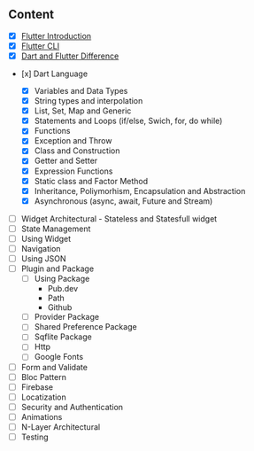 ## Content

- [x] [Flutter Introduction](./Flutter%20Introduction/README.md)
- [x] [Flutter CLI](./Flutter%20CLI/README.md)
- [x] [Dart and Flutter Difference](./Flutter%20and%20Dart%20Difference/README.md)
- <detais> <summary> [x] Dart Language</summary>
  - [x] Variables and Data Types
  - [x] String types and interpolation
  - [x] List, Set, Map and Generic
  - [x] Statements and Loops (if/else, Swich, for, do while)
  - [x] Functions
  - [x] Exception and Throw
  - [x] Class and Construction
  - [x] Getter and Setter
  - [x] Expression Functions
  - [x] Static class and Factor Method
  - [x] Inheritance, Poliymorhism, Encapsulation and Abstraction
  - [x] Asynchronous (async, await, Future and Stream)
    </detais>
  
- [ ] Widget Architectural - Stateless and Statesfull widget
- [ ] State Management
- [ ] Using Widget
- [ ] Navigation
- [ ] Using JSON
- [ ] Plugin and Package
  - [ ] Using Package 
    - Pub.dev
    - Path
    - Github
  - [ ] Provider Package
  - [ ] Shared Preference Package
  - [ ] Sqflite Package
  - [ ] Http
  - [ ] Google Fonts
- [ ] Form and Validate
- [ ] Bloc Pattern
- [ ] Firebase
- [ ] Locatization
- [ ] Security and Authentication
- [ ] Animations
- [ ] N-Layer Architectural
- [ ] Testing